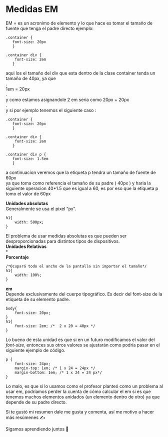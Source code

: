 # Medidas EM

EM = es un acronimo de elemento y lo que hace es tomar el tamaño de fuente que tenga el padre directo ejemplo:

```
.container {
   font-size: 20px
   }

.container div {
    font-size: 2em
   }
```

aqui los el tamaño del div que esta dentro de la clase container tenda un tamaño de 40px, ya que  
.  
1em = 20px  
.  
y como estamos asignandole 2 em seria como 20px + 20px  
.  
y si por ejemplo tenemos el siguiente caso :

```
.container {
   font-size: 20px
   }

.container div {
    font-size: 2em
   }

.container div p {
   font-size: 1.5em
   }

```

a continuacion veremos que la etiqueta p tendra un tamaño de fuente de 60px  
ya que toma como referencia el tamaño de su padre ( 40px ) y haria la siguiente operacion 40*1.5 que es igual a 60, es por eso que la etiqueta p tomo el valor de 60px

**Unidades absolutas**  
Generalmente se usa el pixel “px”.

```
h1{
	width: 500px;
}
```

El problema de usar medidas absolutas es que pueden ser desproporcionadas para distintos tipos de dispositivos.  
**Unidades Relativas**  
*  
**Porcentaje**

```
/*Ocupará todo el ancho de la pantalla sin importar el tamaño*/
h1{
	width: 100%;
}
```

**em**  
Depende exclusivamente del cuerpo tipográfico. Es decir del font-size de la etiqueta de su elemento padre.

```
body{
	font-size: 20px;
}
h1{
	font-size: 2em; /*  2 x 20 = 40px */		
}
```

Lo bueno de esta unidad es que si en un futuro modificamos el valor del _font-size_, entonces sus otros valores se ajustarán como podría pasar en el siguiente ejemplo de código.

```
p {
	font-size: 24px;
	margin-top: 1em; /* 1 x 24 = 24px */
	margin-bottom: 1em; /* 1 x 24 = 24 px*/ 
}
```

Lo malo, es que si lo usamos como el profesor planteó como un problema al usar em, podríamos perder la cuenta de cómo calcular el em si es que tenemos muchos elementos anidados (un elemento dentro de otro) ya que depende de su padre directo.

Si te gustó mi resumen dale me gusta y comenta, así me motivo a hacer más resúmenes ✍

Sigamos aprendiendo juntos 💪